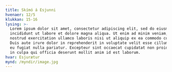 ```yaml
---
title: Skímó á Esjunni
hvenaer: 12/5
klukkan: 15-16
lysing: >-
  Lorem ipsum dolor sit amet, consectetur adipiscing elit, sed do eiusmod tempor
  incididunt ut labore et dolore magna aliqua. Ut enim ad minim veniam, quis
  nostrud exercitation ullamco laboris nisi ut aliquip ex ea commodo consequat.
  Duis aute irure dolor in reprehenderit in voluptate velit esse cillum dolore
  eu fugiat nulla pariatur. Excepteur sint occaecat cupidatat non proident, sunt
  in culpa qui officia deserunt mollit anim id est laborum.
hvar: Esjurætur
mynd: /myndir/image.jpg
---
```


